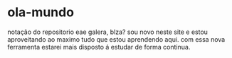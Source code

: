 # ola-mundo
notação do repositorio
eae galera, blza?
sou novo neste site e estou aproveitando ao maximo tudo que estou aprendendo aqui.
com essa nova ferramenta estarei mais disposto á estudar de forma continua.
